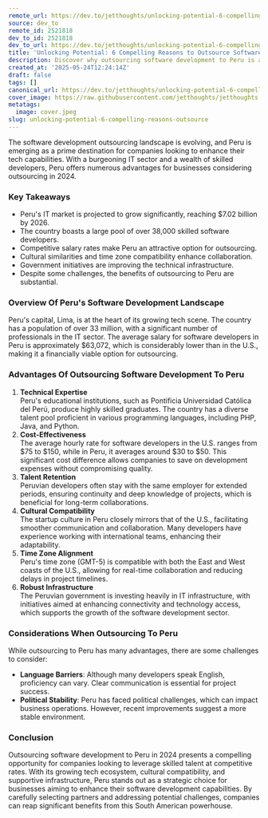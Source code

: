 ```yaml
---
remote_url: https://dev.to/jetthoughts/unlocking-potential-6-compelling-reasons-to-outsource-software-development-to-peru-in-2024-23c3
source: dev_to
remote_id: 2521818
dev_to_id: 2521818
dev_to_url: https://dev.to/jetthoughts/unlocking-potential-6-compelling-reasons-to-outsource-software-development-to-peru-in-2024-23c3
title: 'Unlocking Potential: 6 Compelling Reasons to Outsource Software Development to Peru in 2024'
description: Discover why outsourcing software development to Peru is a smart move in 2024. Explore the advantages, challenges, and key insights into Peru's growing tech landscape.
created_at: '2025-05-24T12:24:14Z'
draft: false
tags: []
canonical_url: https://dev.to/jetthoughts/unlocking-potential-6-compelling-reasons-to-outsource-software-development-to-peru-in-2024-23c3
cover_image: https://raw.githubusercontent.com/jetthoughts/jetthoughts.github.io/master/content/blog/unlocking-potential-6-compelling-reasons-outsource/cover.jpeg
metatags:
  image: cover.jpeg
slug: unlocking-potential-6-compelling-reasons-outsource
---
```

The software development outsourcing landscape is evolving, and Peru is emerging as a prime destination for companies looking to enhance their tech capabilities. With a burgeoning IT sector and a wealth of skilled developers, Peru offers numerous advantages for businesses considering outsourcing in 2024.

### Key Takeaways

*   Peru's IT market is projected to grow significantly, reaching $7.02 billion by 2026.
*   The country boasts a large pool of over 38,000 skilled software developers.
*   Competitive salary rates make Peru an attractive option for outsourcing.
*   Cultural similarities and time zone compatibility enhance collaboration.
*   Government initiatives are improving the technical infrastructure.
*   Despite some challenges, the benefits of outsourcing to Peru are substantial.

### Overview Of Peru's Software Development Landscape

Peru's capital, Lima, is at the heart of its growing tech scene. The country has a population of over 33 million, with a significant number of professionals in the IT sector. The average salary for software developers in Peru is approximately $63,072, which is considerably lower than in the U.S., making it a financially viable option for outsourcing.

### Advantages Of Outsourcing Software Development To Peru

1.  **Technical Expertise**  
    Peru's educational institutions, such as Pontificia Universidad Católica del Perú, produce highly skilled graduates. The country has a diverse talent pool proficient in various programming languages, including PHP, Java, and Python.
2.  **Cost-Effectiveness**  
    The average hourly rate for software developers in the U.S. ranges from $75 to $150, while in Peru, it averages around $30 to $50. This significant cost difference allows companies to save on development expenses without compromising quality.
3.  **Talent Retention**  
    Peruvian developers often stay with the same employer for extended periods, ensuring continuity and deep knowledge of projects, which is beneficial for long-term collaborations.
4.  **Cultural Compatibility**  
    The startup culture in Peru closely mirrors that of the U.S., facilitating smoother communication and collaboration. Many developers have experience working with international teams, enhancing their adaptability.
5.  **Time Zone Alignment**  
    Peru's time zone (GMT-5) is compatible with both the East and West coasts of the U.S., allowing for real-time collaboration and reducing delays in project timelines.
6.  **Robust Infrastructure**  
    The Peruvian government is investing heavily in IT infrastructure, with initiatives aimed at enhancing connectivity and technology access, which supports the growth of the software development sector.

### Considerations When Outsourcing To Peru

While outsourcing to Peru has many advantages, there are some challenges to consider:

*   **Language Barriers**: Although many developers speak English, proficiency can vary. Clear communication is essential for project success.
*   **Political Stability**: Peru has faced political challenges, which can impact business operations. However, recent improvements suggest a more stable environment.

### Conclusion

Outsourcing software development to Peru in 2024 presents a compelling opportunity for companies looking to leverage skilled talent at competitive rates. With its growing tech ecosystem, cultural compatibility, and supportive infrastructure, Peru stands out as a strategic choice for businesses aiming to enhance their software development capabilities. By carefully selecting partners and addressing potential challenges, companies can reap significant benefits from this South American powerhouse.